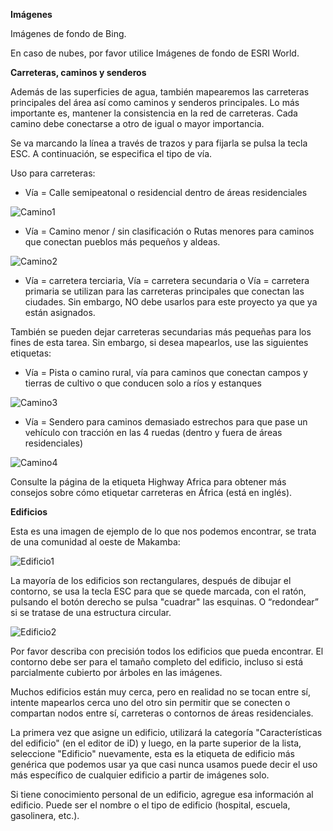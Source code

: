 ﻿**Imágenes**

Imágenes de fondo de Bing.

En caso de nubes, por favor utilice Imágenes de fondo de ESRI World.

**Carreteras, caminos y senderos**

Además de las superficies de agua, también mapearemos las carreteras principales del área así como caminos y senderos principales. Lo más importante es, mantener la consistencia en la red de carreteras. Cada camino debe conectarse a otro de igual o mayor importancia.

Se va marcando la línea a través de trazos y para fijarla se pulsa la tecla ESC. A continuación, se especifica el tipo de vía.

Uso para carreteras:

-   Vía = Calle semipeatonal o residencial dentro de áreas residenciales

![Camino1](blob:https://stackedit.io/561b32fe-bfac-4946-be6d-d09781cdd3a1)

-   Vía = Camino menor / sin clasificación o Rutas menores para caminos que conectan pueblos más pequeños y aldeas.

![Camino2](blob:https://stackedit.io/3ab2d1fd-3ef7-499d-8187-b37c6e8af82d)

-   Vía = carretera terciaria, Vía = carretera secundaria o Vía = carretera primaria se utilizan para las carreteras principales que conectan las ciudades. Sin embargo, NO debe usarlos para este proyecto ya que ya están asignados.

También se pueden dejar carreteras secundarias más pequeñas para los fines de esta tarea. Sin embargo, si desea mapearlos, use las siguientes etiquetas:

-   Vía = Pista o camino rural, vía para caminos que conectan campos y tierras de cultivo o que conducen solo a ríos y estanques

![Camino3](blob:https://stackedit.io/8d659d57-ae7d-4e9f-bc1c-08b3ffd33ed3)

-   Vía = Sendero para caminos demasiado estrechos para que pase un vehículo con tracción en las 4 ruedas (dentro y fuera de áreas residenciales)

![Camino4](blob:https://stackedit.io/4ac8217d-fdc2-4436-bc8d-2aa0c2691c31)

Consulte la página de la etiqueta Highway Africa para obtener más consejos sobre cómo etiquetar carreteras en África (está en inglés).

**Edificios**

Esta es una imagen de ejemplo de lo que nos podemos encontrar, se trata de una comunidad al oeste de Makamba:

![Edificio1](blob:https://stackedit.io/8e3aa4e6-1685-41fa-9ecf-34e1354a0190)

La mayoría de los edificios son rectangulares, después de dibujar el contorno, se usa la tecla ESC para que se quede marcada, con el ratón, pulsando el botón derecho se pulsa "cuadrar" las esquinas. O “redondear” si se tratase de una estructura circular.

![Edificio2](blob:https://stackedit.io/9a94ada2-f013-4b81-acd6-6c53f8d818ea)

Por favor describa con precisión todos los edificios que pueda encontrar. El contorno debe ser para el tamaño completo del edificio, incluso si está parcialmente cubierto por árboles en las imágenes.

Muchos edificios están muy cerca, pero en realidad no se tocan entre sí, intente mapearlos cerca uno del otro sin permitir que se conecten o compartan nodos entre sí, carreteras o contornos de áreas residenciales.

La primera vez que asigne un edificio, utilizará la categoría "Características del edificio" (en el editor de iD) y luego, en la parte superior de la lista, seleccione "Edificio" nuevamente, esta es la etiqueta de edificio más genérica que podemos usar ya que casi nunca usamos puede decir el uso más específico de cualquier edificio a partir de imágenes solo.

Si tiene conocimiento personal de un edificio, agregue esa información al edificio. Puede ser el nombre o el tipo de edificio (hospital, escuela, gasolinera, etc.).
